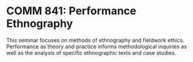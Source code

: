 # COMM 841: Performance Ethnography

This seminar focuses on methods of ethnography and fieldwork ethics. Performance as theory and practice informs methodological inquiries as well as the analysis of specific ethnographic texts and case studies.